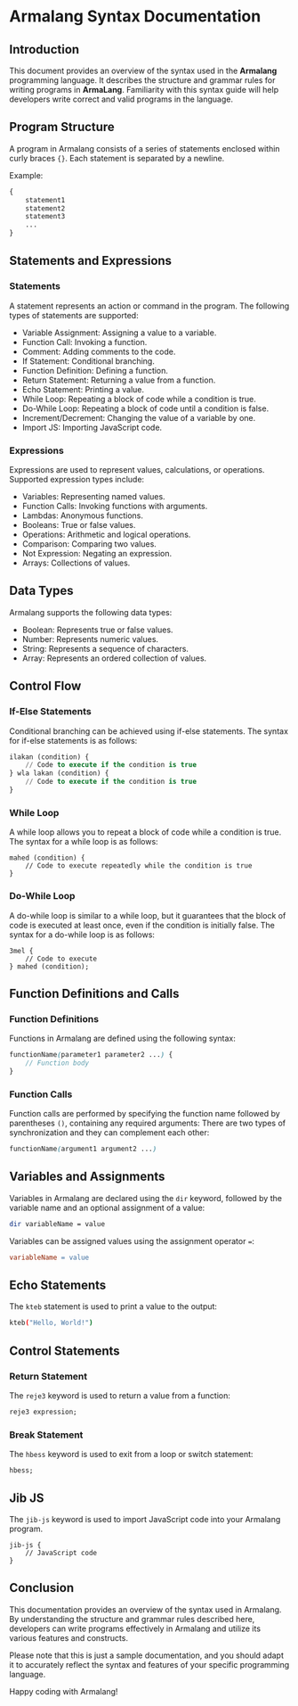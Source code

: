#  Armalang Syntax Documentation
## Introduction

This document provides an overview of the syntax used in the **Armalang** programming language. It describes the structure and grammar rules for writing programs in **ArmaLang**. Familiarity with this syntax guide will help developers write correct and valid programs in the language.

##  Program Structure

A program in Armalang consists of a series of statements enclosed within curly braces `{}`. Each statement is separated by a newline.

Example:

```markdown
{
    statement1
    statement2
    statement3
    ...
}
```

##  Statements and Expressions
### Statements

A statement represents an action or command in the program. The following types of statements are supported:

-   Variable Assignment: Assigning a value to a variable.
-   Function Call: Invoking a function.
-   Comment: Adding comments to the code.
-   If Statement: Conditional branching.
-   Function Definition: Defining a function.
-   Return Statement: Returning a value from a function.
-   Echo Statement: Printing a value.
-   While Loop: Repeating a block of code while a condition is true.
-   Do-While Loop: Repeating a block of code until a condition is false.
-   Increment/Decrement: Changing the value of a variable by one.
-   Import JS: Importing JavaScript code.
### Expressions
Expressions are used to represent values, calculations, or operations. Supported expression types include:

-   Variables: Representing named values.
-   Function Calls: Invoking functions with arguments.
-   Lambdas: Anonymous functions.
-   Booleans: True or false values.
-   Operations: Arithmetic and logical operations.
-   Comparison: Comparing two values.
-   Not Expression: Negating an expression.
-   Arrays: Collections of values.
## Data Types
Armalang supports the following data types:

-   Boolean: Represents true or false values.
-   Number: Represents numeric values.
-   String: Represents a sequence of characters.
-   Array: Represents an ordered collection of values.
## Control Flow
### If-Else Statements
Conditional branching can be achieved using if-else statements. The syntax for if-else statements is as follows:
```sql
ilakan (condition) {
    // Code to execute if the condition is true
} wla lakan (condition) {
    // Code to execute if the condition is true
} 
```

### While Loop

A while loop allows you to repeat a block of code while a condition is true. The syntax for a while loop is as follows:
```vbnet
mahed (condition) {
    // Code to execute repeatedly while the condition is true
}
```

### Do-While Loop
A do-while loop is similar to a while loop, but it guarantees that the block of code is executed at least once, even if the condition is initially false. The syntax for a do-while loop is as follows:
```arduino
3mel {
    // Code to execute
} mahed (condition);
```


## Function Definitions and Calls
### Function Definitions
Functions in Armalang are defined using the following syntax:
```scss
functionName(parameter1 parameter2 ...) {
    // Function body
}
```
### Function Calls
Function calls are performed by specifying the function name followed by parentheses `()`, containing any required arguments:
There are two types of synchronization and they can complement each other:
```scss
functionName(argument1 argument2 ...)
```
## Variables and Assignments
Variables in Armalang are declared using the `dir` keyword, followed by the variable name and an optional assignment of a value:
```bash
dir variableName = value
```
Variables can be assigned values using the assignment operator `=`:
```makefile
variableName = value
```
## Echo Statements
The `kteb` statement is used to print a value to the output:
```bash
kteb("Hello, World!")
```
## Control Statements
### Return Statement

The `reje3` keyword is used to return a value from a function:
```r
reje3 expression;
```
### Break Statement
The `hbess` keyword is used to exit from a loop or switch statement:
```
hbess;
```
## Jib JS
The `jib-js` keyword is used to import JavaScript code into your Armalang program.
```arduino
jib-js {
    // JavaScript code
}
```
## Conclusion

This documentation provides an overview of the syntax used in Armalang. By understanding the structure and grammar rules described here, developers can write programs effectively in Armalang and utilize its various features and constructs.

Please note that this is just a sample documentation, and you should adapt it to accurately reflect the syntax and features of your specific programming language.

Happy coding with Armalang!
